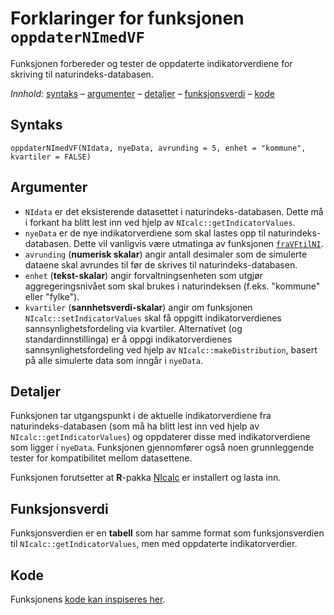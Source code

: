 # Forklaringer for funksjonen `oppdaterNImedVF`

Funksjonen forbereder og tester de oppdaterte indikatorverdiene for skriving til naturindeks-databasen.

_Innhold:_ [syntaks](#syntaks) – [argumenter](#argumenter) – [detaljer](#detaljer) – [funksjonsverdi](#funksjonsverdi) – [kode](#kode)


## Syntaks

```{r}
oppdaterNImedVF(NIdata, nyeData, avrunding = 5, enhet = "kommune", kvartiler = FALSE)
```


## Argumenter

* `NIdata` er det eksisterende datasettet i naturindeks-databasen. Dette må i forkant ha blitt lest inn ved hjelp av `NIcalc::getIndicatorValues`.
* `nyeData` er de nye indikatorverdiene som skal lastes opp til naturindeks-databasen. Dette vil vanligvis være utmatinga av funksjonen [`fraVFtilNI`](fraVFtilNI.md).
* `avrunding` (**numerisk skalar**) angir antall desimaler som de simulerte dataene skal avrundes til før de skrives til naturindeks-databasen.
* `enhet` (**tekst-skalar**) angir forvaltningsenheten som utgjør aggregeringsnivået som skal brukes i naturindeksen (f.eks. "kommune" eller "fylke").
* `kvartiler` (**sannhetsverdi-skalar**) angir om funksjonen `NIcalc::setIndicatorValues` skal få oppgitt indikatorverdienes sannsynlighetsfordeling via kvartiler. Alternativet (og standardinnstillinga) er å oppgi indikatorverdienes sannsynlighetsfordeling ved hjelp av `NIcalc::makeDistribution`, basert på alle simulerte data som inngår i `nyeData`.


## Detaljer

Funksjonen tar utgangspunkt i de aktuelle indikatorverdiene fra naturindeks-databasen (som må ha blitt lest inn ved hjelp av `NIcalc::getIndicatorValues`) og oppdaterer disse med indikatorverdiene som ligger i `nyeData`.
Funksjonen gjennomfører også noen grunnleggende tester for kompatibilitet mellom datasettene.

Funksjonen forutsetter at **R**-pakka [NIcalc](https://github.com/NINAnor/NIcalc) er installert og lasta inn.


## Funksjonsverdi

Funksjonsverdien er en **tabell** som har samme format som funksjonsverdien til `NIcalc::getIndicatorValues`, men med oppdaterte indikatorverdier.


## Kode

Funksjonens [kode kan inspiseres her](../R/fraVFtilNI.R).


